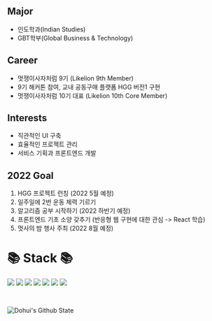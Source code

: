 
## Major
- 인도학과(Indian Studies)
- GBT학부(Global Business & Technology)

## Career
- 멋쟁이사자처럼 9기 (Likelion 9th Member)
- 9기 해커톤 참여, 교내 공동구매 플랫폼 HGG 버전1 구현
- 멋쟁이사자처럼 10기 대표 (Likelion 10th Core Member)

## Interests
- 직관적인 UI 구축
- 효율적인 프로젝트 관리
- 서비스 기획과 프론트엔드 개발

  
## 2022 Goal
1. HGG 프로젝트 런칭 (2022 5월 예정)
2. 일주일에 2번 운동 체력 기르기
3. 알고리즘 공부 시작하기 (2022 하반기 예정)
4. 프론트엔드 기초 소양 갖추기 (반응형 웹 구현에 대한 관심 -> React 학습)
5. 멋사의 밤 행사 주최 (2022 8월 예정)
  


<h1> 📚 Stack  📚</h1>


<img
  src="https://img.shields.io/badge/HTML5-E34F26?style=flat-square&logo=HTML5&logoColor=white"
/>
<img
  src="https://img.shields.io/badge/CSS3-1572B6?style=flat-square&logo=CSS3&logoColor=white"
/>
<img
  src="https://img.shields.io/badge/JavaScript-F7DF1E?style=flat-square&logo=JavaScript&logoColor=white"
/>
<img
  src="https://img.shields.io/badge/Java-007396?style=flat-square&logo=Java&logoColor=white"
/>
<img
  src="https://img.shields.io/badge/React-61DAFB?style=flat-square&logo=React&logoColor=white"
/>
<img
  src="https://img.shields.io/badge/Python-FF7800?style=flat-square&logo=Python&logoColor=white"
/>
<img
  src="https://img.shields.io/badge/C_language-A8B9CC?style=flat-square&logo=C&logoColor=white"
/>

<br>

![Dohui's Github State](https://github-readme-stats.vercel.app/api?username=DohuiKo&show_icons=true&theme=radical)

<!--
**DohuiKo/DohuiKo** is a ✨ _special_ ✨ repository because its `README.md` (this file) appears on your GitHub profile.

Here are some ideas to get you started:

- 🔭 I’m currently working on ...
- 🌱 I’m currently learning ...
- 👯 I’m looking to collaborate on ...
- 🤔 I’m looking for help with ...
- 💬 Ask me about ...
- 📫 How to reach me: ...
- 😄 Pronouns: ...
- ⚡ Fun fact: ...
-->

